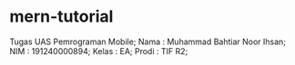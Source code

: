 # mern-tutorial

Tugas UAS Pemrograman Mobile;
Nama  : Muhammad Bahtiar Noor Ihsan;
NIM   : 191240000894;
Kelas : EA;
Prodi : TIF R2;
